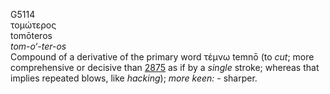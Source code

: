 <body>
  <p>G5114<br>  τομώτερος  <br> tomōteros  <br><i>tom-o‘-ter-os </i><br>Compound of a derivative of the primary word   τέμνω    temnō   (to <i>cut</i>; more comprehensive or decisive than <a href="g2875.htm">2875</a>  as if by a <i>single</i> stroke; whereas that implies repeated blows, like <i>hacking</i>); <i>more</i> <i>keen:</i> - sharper.<br></p>
 </body>